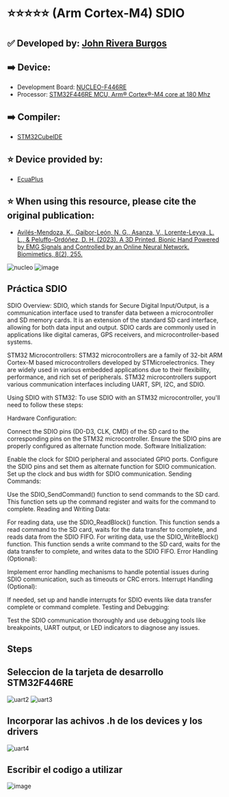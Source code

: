 # ⭐⭐⭐⭐⭐ (Arm Cortex-M4) SDIO
## ✅ Developed by: [John Rivera Burgos](https://www.linkedin.com/in/john-rivera-burgos-bb703079/)
## ➡️ Device:
- Development Board: [NUCLEO-F446RE](https://www.st.com/en/evaluation-tools/nucleo-f446re.html)
- Processor: [STM32F446RE MCU, Arm® Cortex®-M4 core at 180 Mhz](https://www.st.com/en/microcontrollers-microprocessors/stm32f446re.html)
## ➡️ Compiler:
- [STM32CubeIDE](https://www.st.com/en/development-tools/stm32cubeide.html)
## ⭐ Device provided by:
- [EcuaPlus](https://www.facebook.com/Ecuapluss/?locale=es_LA)
## ⭐ When using this resource, please cite the original publication:
- [Avilés-Mendoza, K., Gaibor-León, N. G., Asanza, V., Lorente-Leyva, L. L., & Peluffo-Ordóñez, D. H. (2023). A 3D Printed, Bionic Hand Powered by EMG Signals and Controlled by an Online Neural Network. Biomimetics, 8(2), 255.](https://www.mdpi.com/2313-7673/8/2/255)

![nucleo](https://github.com/vasanza/STM32/assets/12642226/d1d58c13-dedf-4f7f-9a4d-3b7176690220)
![image](https://github.com/jariver1986/STM32F429XX_advanced_Arm_based_32_bit_MCUs/assets/62295761/e481d363-7d3c-4233-b5a8-427262f23545)


## Práctica SDIO
SDIO Overview:
SDIO, which stands for Secure Digital Input/Output, is a communication interface used to transfer data between a microcontroller and SD memory cards. It is an extension of the standard SD card interface, allowing for both data input and output. SDIO cards are commonly used in applications like digital cameras, GPS receivers, and microcontroller-based systems.

STM32 Microcontrollers:
STM32 microcontrollers are a family of 32-bit ARM Cortex-M based microcontrollers developed by STMicroelectronics. They are widely used in various embedded applications due to their flexibility, performance, and rich set of peripherals. STM32 microcontrollers support various communication interfaces including UART, SPI, I2C, and SDIO.

Using SDIO with STM32:
To use SDIO with an STM32 microcontroller, you'll need to follow these steps:

Hardware Configuration:

Connect the SDIO pins (D0-D3, CLK, CMD) of the SD card to the corresponding pins on the STM32 microcontroller.
Ensure the SDIO pins are properly configured as alternate function mode.
Software Initialization:

Enable the clock for SDIO peripheral and associated GPIO ports.
Configure the SDIO pins and set them as alternate function for SDIO communication.
Set up the clock and bus width for SDIO communication.
Sending Commands:

Use the SDIO_SendCommand() function to send commands to the SD card. This function sets up the command register and waits for the command to complete.
Reading and Writing Data:

For reading data, use the SDIO_ReadBlock() function. This function sends a read command to the SD card, waits for the data transfer to complete, and reads data from the SDIO FIFO.
For writing data, use the SDIO_WriteBlock() function. This function sends a write command to the SD card, waits for the data transfer to complete, and writes data to the SDIO FIFO.
Error Handling (Optional):

Implement error handling mechanisms to handle potential issues during SDIO communication, such as timeouts or CRC errors.
Interrupt Handling (Optional):

If needed, set up and handle interrupts for SDIO events like data transfer complete or command complete.
Testing and Debugging:

Test the SDIO communication thoroughly and use debugging tools like breakpoints, UART output, or LED indicators to diagnose any issues.

## Steps
## Seleccion de la tarjeta de desarrollo STM32F446RE
![uart2](https://github.com/vasanza/STM32/assets/12642226/e1780153-6cae-4052-9bd4-7303efe4d19a)
![uart3](https://github.com/vasanza/STM32/assets/12642226/7884bf80-70e2-4a80-9320-936fa2ab9de8)
## Incorporar las achivos .h de los devices y los drivers
![uart4](https://github.com/vasanza/STM32/assets/12642226/61b44ee5-37c9-46fd-9eb7-1eba41dea17b)
## Escribir el codigo a utilizar
![image](https://github.com/jariver1986/STM32F429XX_advanced_Arm_based_32_bit_MCUs/assets/62295761/a4030e2a-d96d-483d-84f2-7fe1717a5c31)





